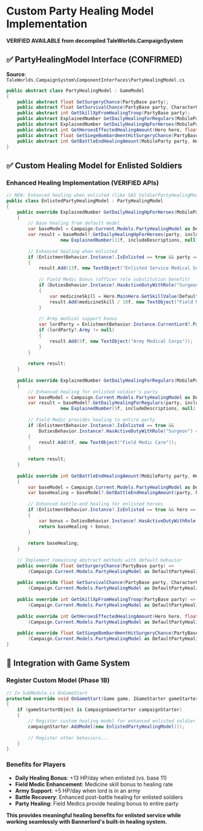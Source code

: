 # Custom Party Healing Model Implementation

**VERIFIED AVAILABLE from decompiled TaleWorlds.CampaignSystem**

## ✅ **PartyHealingModel Interface** (CONFIRMED)

**Source**: `TaleWorlds.CampaignSystem\ComponentInterfaces\PartyHealingModel.cs`

```csharp
public abstract class PartyHealingModel : GameModel
{
    public abstract float GetSurgeryChance(PartyBase party);
    public abstract float GetSurvivalChance(PartyBase party, CharacterObject agentCharacter, DamageTypes damageType, bool canDamageKillEvenIfBlunt, PartyBase enemyParty = null);
    public abstract int GetSkillXpFromHealingTroop(PartyBase party);
    public abstract ExplainedNumber GetDailyHealingForRegulars(MobileParty party, bool includeDescriptions = false);
    public abstract ExplainedNumber GetDailyHealingHpForHeroes(MobileParty party, bool includeDescriptions = false);
    public abstract int GetHeroesEffectedHealingAmount(Hero hero, float healingRate);
    public abstract float GetSiegeBombardmentHitSurgeryChance(PartyBase party);
    public abstract int GetBattleEndHealingAmount(MobileParty party, Hero hero);
}
```

## ✅ **Custom Healing Model for Enlisted Soldiers**

### **Enhanced Healing Implementation** (VERIFIED APIs)
```csharp
// NEW: Enhanced healing when enlisted (like SAS SoldierPartyHealingModel.cs)
public class EnlistedPartyHealingModel : PartyHealingModel
{
    public override ExplainedNumber GetDailyHealingHpForHeroes(MobileParty party, bool includeDescriptions = false)
    {
        // Base healing from default model
        var baseModel = Campaign.Current.Models.PartyHealingModel as DefaultPartyHealingModel;
        var result = baseModel?.GetDailyHealingHpForHeroes(party, includeDescriptions) ?? 
                    new ExplainedNumber(11f, includeDescriptions, null);
        
        // Enhanced healing when enlisted
        if (EnlistmentBehavior.Instance?.IsEnlisted == true && party == MobileParty.MainParty)
        {
            result.Add(13f, new TextObject("Enlisted Service Medical Support"));
            
            // Field Medic bonus (officer role substitution benefit)
            if (DutiesBehavior.Instance?.HasActiveDutyWithRole("Surgeon") == true)
            {
                var medicineSkill = Hero.MainHero.GetSkillValue(DefaultSkills.Medicine);
                result.Add(medicineSkill / 10f, new TextObject("Field Medic Training"));
            }
            
            // Army medical support bonus
            var lordParty = EnlistmentBehavior.Instance.CurrentLord?.PartyBelongedTo;
            if (lordParty?.Army != null)
            {
                result.Add(5f, new TextObject("Army Medical Corps"));
            }
        }
        
        return result;
    }
    
    public override ExplainedNumber GetDailyHealingForRegulars(MobileParty party, bool includeDescriptions = false)
    {
        // Enhanced healing for enlisted soldier's party
        var baseModel = Campaign.Current.Models.PartyHealingModel as DefaultPartyHealingModel;
        var result = baseModel?.GetDailyHealingForRegulars(party, includeDescriptions) ?? 
                    new ExplainedNumber(5f, includeDescriptions, null);
        
        // Field Medic provides healing to entire party
        if (EnlistmentBehavior.Instance?.IsEnlisted == true && 
            DutiesBehavior.Instance?.HasActiveDutyWithRole("Surgeon") == true)
        {
            result.Add(8f, new TextObject("Field Medic Care"));
        }
        
        return result;
    }
    
    public override int GetBattleEndHealingAmount(MobileParty party, Hero hero)
    {
        var baseModel = Campaign.Current.Models.PartyHealingModel as DefaultPartyHealingModel;
        var baseHealing = baseModel?.GetBattleEndHealingAmount(party, hero) ?? 0;
        
        // Enhanced battle-end healing for enlisted heroes
        if (EnlistmentBehavior.Instance?.IsEnlisted == true && hero == Hero.MainHero)
        {
            var bonus = DutiesBehavior.Instance?.HasActiveDutyWithRole("Surgeon") == true ? 15 : 5;
            return baseHealing + bonus;
        }
        
        return baseHealing;
    }
    
    // Implement remaining abstract methods with default behavior
    public override float GetSurgeryChance(PartyBase party) => 
        (Campaign.Current.Models.PartyHealingModel as DefaultPartyHealingModel)?.GetSurgeryChance(party) ?? 0f;
        
    public override float GetSurvivalChance(PartyBase party, CharacterObject character, DamageTypes damageType, bool canDamageKillEvenIfBlunt, PartyBase enemyParty = null) =>
        (Campaign.Current.Models.PartyHealingModel as DefaultPartyHealingModel)?.GetSurvivalChance(party, character, damageType, canDamageKillEvenIfBlunt, enemyParty) ?? 1f;
        
    public override int GetSkillXpFromHealingTroop(PartyBase party) =>
        (Campaign.Current.Models.PartyHealingModel as DefaultPartyHealingModel)?.GetSkillXpFromHealingTroop(party) ?? 5;
        
    public override int GetHeroesEffectedHealingAmount(Hero hero, float healingRate) =>
        (Campaign.Current.Models.PartyHealingModel as DefaultPartyHealingModel)?.GetHeroesEffectedHealingAmount(hero, healingRate) ?? (int)healingRate;
        
    public override float GetSiegeBombardmentHitSurgeryChance(PartyBase party) =>
        (Campaign.Current.Models.PartyHealingModel as DefaultPartyHealingModel)?.GetSiegeBombardmentHitSurgeryChance(party) ?? 0f;
}
```

## 🔧 **Integration with Game System**

### **Register Custom Model** (Phase 1B)
```csharp
// In SubModule.cs OnGameStart
protected override void OnGameStart(Game game, IGameStarter gameStarterObject)
{
    if (gameStarterObject is CampaignGameStarter campaignStarter)
    {
        // Register custom healing model for enhanced enlisted soldier healing
        campaignStarter.AddModel(new EnlistedPartyHealingModel());
        
        // Register other behaviors...
    }
}
```

### **Benefits for Players**
- **Daily Healing Bonus**: +13 HP/day when enlisted (vs. base 11)
- **Field Medic Enhancement**: Medicine skill bonus to healing rate  
- **Army Support**: +5 HP/day when lord is in an army
- **Battle Recovery**: Enhanced post-battle healing for enlisted soldiers
- **Party Healing**: Field Medics provide healing bonus to entire party

**This provides meaningful healing benefits for enlisted service while working seamlessly with Bannerlord's built-in healing system.**
